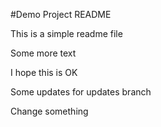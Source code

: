 #Demo Project README

This is a simple readme file

Some more text

I hope this is OK

Some updates for updates branch

Change something
